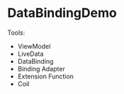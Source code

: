 # DataBindingDemo 

Tools:
- ViewModel
- LiveData
- DataBinding
- Binding Adapter
- Extension Function
- Coil
